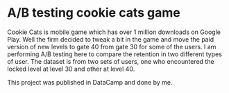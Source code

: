 # A/B testing cookie cats game
Cookie Cats is mobile game which has over 1 million downloads on Google Play. Well the firm decided to tweak a bit in the game and move the paid version of new levels to gate 40 from gate 30 for some of the users. I am performing A/B testing here to compare the retention in two different types of user. The dataset is from two sets of users, one who encountered the locked level at level 30 and other at level 40. 












This project was published in DataCamp and done by me.
